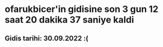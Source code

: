# ofarukbicer'in gidisine son 3 gun 12 saat 20 dakika 37 saniye kaldi

## Gidis tarihi: 30.09.2022 :(
